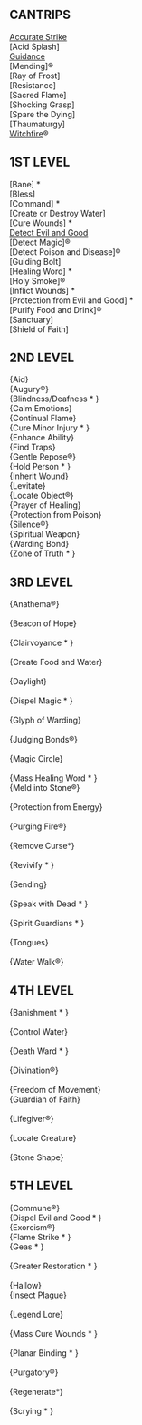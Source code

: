 
## CANTRIPS

[Accurate Strike](https://skroxiousdm.github.io/SkroxiousDM/6.Spells/Spell%20Descriptions/0Cantrips#accurate-strike)<br>
[Acid Splash]<br>
[Guidance](https://skroxiousdm.github.io/SkroxiousDM/6.Spells/Spell%20Descriptions/0Cantrips#guidance--benediction)<br>
[Mending]&reg;<br>
[Ray of Frost]<br>
[Resistance]<br>
[Sacred Flame]<br>
[Shocking Grasp]<br>
[Spare the Dying]<br>
[Thaumaturgy]<br>
[Witchfire](https://skroxiousdm.github.io/SkroxiousDM/6.Spells/Spell%20Descriptions/0Cantrips#witchfire)&reg;


## 1ST LEVEL

[Bane] * <br>
[Bless]<br>
[Command] * <br>
[Create or Destroy Water]<br>
[Cure Wounds] * <br>
[Detect Evil and Good](https://skroxiousdm.github.io/SkroxiousDM/6.Spells/Spell%20Descriptions/1stLevelSpells#detect-evil-and-good--detect-otherworldly-influence)<br>
[Detect Magic]&reg;<br>
[Detect Poison and Disease]&reg;<br>
[Guiding Bolt]<br>
[Healing Word] * <br>
[Holy Smoke]&reg;<br>
[Inflict Wounds] * <br>
[Protection from Evil and Good] * <br>
[Purify Food and Drink]&reg;<br>
[Sanctuary]<br>
[Shield of Faith]

## 2ND LEVEL
{Aid}<br>{Augury&reg;}<br>{Blindness/Deafness * }<br>{Calm Emotions}<br>{Continual Flame}<br>{Cure Minor Injury * }<br>{Enhance Ability}<br>{Find Traps}<br>{Gentle Repose&reg;}<br>{Hold Person * }<br>{Inherit Wound}<br>{Levitate}<br>{Locate Object&reg;}<br>{Prayer of Healing}<br>{Protection from Poison}<br>{Silence&reg;}<br>{Spiritual Weapon}<br>{Warding Bond}<br>{Zone of Truth * }

## 3RD LEVEL
{Anathema&reg;}<br><br>{Beacon of Hope}<br><br>{Clairvoyance * }<br><br>{Create Food and Water}<br><br>{Daylight}<br><br>{Dispel Magic * }<br><br>{Glyph of Warding}<br><br>{Judging Bonds&reg;}<br><br>{Magic Circle}<br><br>{Mass Healing Word * }<br>{Meld into Stone&reg;}<br><br>{Protection from Energy}<br><br>{Purging Fire&reg;}<br><br>{Remove Curse*}<br><br>{Revivify * }<br><br>{Sending}<br><br>{Speak with Dead * }<br><br>{Spirit Guardians * }<br><br>{Tongues}<br><br>{Water Walk&reg;}

## 4TH LEVEL
{Banishment * }<br><br>{Control Water}<br><br>{Death Ward * }<br><br>{Divination&reg;}<br><br>{Freedom of Movement}<br>{Guardian of Faith}<br><br>{Lifegiver&reg;}<br><br>{Locate Creature}<br><br>{Stone Shape}

## 5TH LEVEL
{Commune&reg;}<br>{Dispel Evil and Good * }<br>{Exorcism&reg;}<br>{Flame Strike * }<br>{Geas * }<br><br>{Greater Restoration * }<br><br>{Hallow}<br>{Insect Plague}<br><br>{Legend Lore}<br><br>{Mass Cure Wounds * }<br><br>{Planar Binding * }<br><br>{Purgatory&reg;}<br><br>{Regenerate*}<br><br>{Scrying * }

